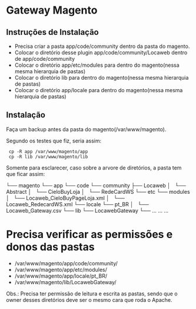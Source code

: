 # Gateway Magento

## Instruções de Instalação

* Precisa criar a pasta app/code/community dentro da pasta do magento.
* Colocar o diretório desse plugin app/code/community/Locaweb dentro de app/code/community
* Colocar o diretório app/etc/modules para dentro do magento(nessa mesma hierarquia de pastas)
* Colocar o diretório lib para dentro do magento(nessa mesma hierarquia de pastas)
* Colocar o diretório app/locale para dentro do magento(nessa mesma hierarquia de pastas)

## Instalação

Faça um backup antes da pasta do magento(/var/www/magento).

Segundo os testes que fiz, seria assim:

     cp -R app /var/www/magento/app
     cp -R lib /var/www/magento/lib

Somente para esclarecer, caso  sobre a arvore de diretórios, a pasta tem que ficar assim:

 └── magento
     └── app
         └── code
             └── community
                 ├── Locaweb
                 │   └── Abstract
                 │   └── CieloBuyLoja
                 │   └── RedeCardWS
         └── etc
             └── modules
                 │   └── Locaweb_CieloBuyPageLoja.xml
                 │   └── Locaweb_RedecardWS.xml
         └── locale
             └── pt_BR
                 │   └── Locaweb_Gateway.csv
     └── lib
         └── LocawebGateway
             └── ... ... ...

# Precisa verificar as permissões e donos das pastas

* /var/www/magento/app/code/community/
* /var/www/magento/app/etc/modules/
* /var/www/magento/app/locale/pt_BR/
* /var/www/magento/lib/LocawebGateway/

Obs.: Precisa ter permissão de leitura e escrita as pastas, sendo que o owner desses diretórios deve ser o mesmo cara que roda o Apache.
